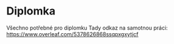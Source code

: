 # Diplomka
Všechno potřebné pro diplomku
Tady odkaz na samotnou práci: https://www.overleaf.com/5378626868ssqpxgxytjcf
